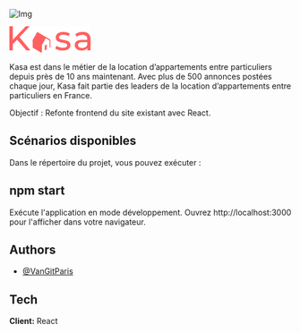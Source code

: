 
![Img](https://s3-eu-west-1.amazonaws.com/course.oc-static.com/projects/front-end-kasa-project/accommodation-20-1.jpg)



![Logo](../kasa/src/assets/logoHeader.png)


Kasa est dans le métier de la location d’appartements entre particuliers depuis près de 10 ans maintenant. Avec plus de 500 annonces postées chaque jour, Kasa fait partie des leaders de la location d’appartements entre particuliers en France.

Objectif : 
Refonte frontend du site existant avec React.


## Scénarios disponibles
Dans le répertoire du projet, vous pouvez exécuter :

## npm start

Exécute l'application en mode développement.
Ouvrez http://localhost:3000 pour l'afficher dans votre navigateur.






## Authors

- [@VanGitParis](https://www.github.com/VanGitParis)


## Tech 

**Client:** React






